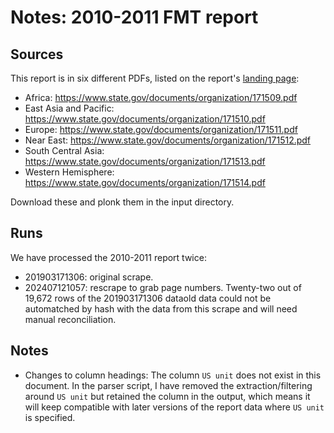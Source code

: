 # Notes: 2010-2011 FMT report

## Sources

This report is in six different PDFs, listed on the report's [landing page](https://www.state.gov/t/pm/rls/rpt/fmtrpt/2011/index.htm):

 * Africa: https://www.state.gov/documents/organization/171509.pdf
 * East Asia and Pacific: https://www.state.gov/documents/organization/171510.pdf
 * Europe: https://www.state.gov/documents/organization/171511.pdf 
 * Near East: https://www.state.gov/documents/organization/171512.pdf
 * South Central Asia: https://www.state.gov/documents/organization/171513.pdf
 * Western Hemisphere: https://www.state.gov/documents/organization/171514.pdf

Download these and plonk them in the input directory.

## Runs

We have processed the 2010-2011 report twice:

- 201903171306: original scrape.
- 202407121057: rescrape to grab page numbers. Twenty-two out of 19,672 rows of the 201903171306 dataold data could not be automatched by hash with the data from this scrape and will need manual reconciliation.

## Notes

- Changes to column headings: The column `US unit` does not exist in this document. In the parser script, I have removed the extraction/filtering around `US unit` but retained the column in the output, which means it will keep compatible with later versions of the report data where `US unit` is specified.
